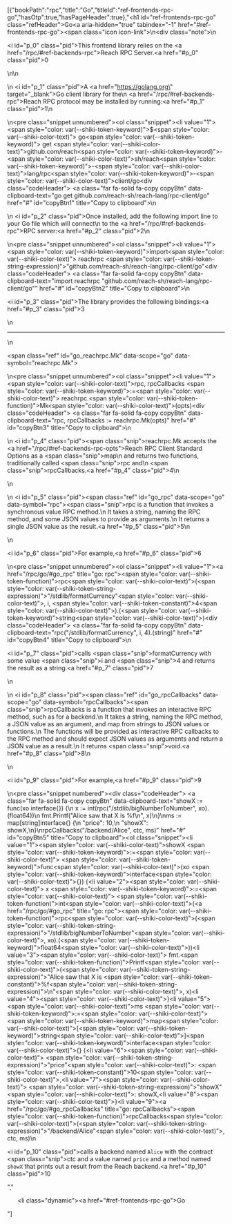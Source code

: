 [{"bookPath":"rpc","title":"Go","titleId":"ref-frontends-rpc-go","hasOtp":true,"hasPageHeader":true},"<h1 id=\"ref-frontends-rpc-go\" class=\"refHeader\">Go<a aria-hidden=\"true\" tabindex=\"-1\" href=\"#ref-frontends-rpc-go\"><span class=\"icon icon-link\"></span></a></h1>\n<div class=\"note\">\n  <p><i id=\"p_0\" class=\"pid\"></i>This frontend library relies on the <a href=\"/rpc/#ref-backends-rpc\">Reach RPC Server</a>.<a href=\"#p_0\" class=\"pid\">0</a></p>\n</div>\n<p>\n  <i id=\"p_1\" class=\"pid\"></i>A <a href=\"https://golang.org\" target=\"_blank\">Go</a> client library for the\n  <a href=\"/rpc/#ref-backends-rpc\">Reach RPC protocol</a> may be installed by running:<a href=\"#p_1\" class=\"pid\">1</a>\n</p>\n<pre class=\"snippet unnumbered\"><ol class=\"snippet\"><li value=\"1\"><span style=\"color: var(--shiki-token-keyword)\">$</span><span style=\"color: var(--shiki-color-text)\"> go</span><span style=\"color: var(--shiki-token-keyword)\"> get </span><span style=\"color: var(--shiki-color-text)\">github.com/reach</span><span style=\"color: var(--shiki-token-keyword)\">-</span><span style=\"color: var(--shiki-color-text)\">sh/reach</span><span style=\"color: var(--shiki-token-keyword)\">-</span><span style=\"color: var(--shiki-color-text)\">lang/rpc</span><span style=\"color: var(--shiki-token-keyword)\">-</span><span style=\"color: var(--shiki-color-text)\">client/go</span></li></ol><div class=\"codeHeader\">&nbsp;<a class=\"far fa-solid fa-copy copyBtn\" data-clipboard-text=\"go get github.com/reach-sh/reach-lang/rpc-client/go\" href=\"#\" id=\"copyBtn1\" title=\"Copy to clipboard\"></a></div></pre>\n<p>\n  <i id=\"p_2\" class=\"pid\"></i>Once installed, add the following import line to your Go file which will connect\n  to the <a href=\"/rpc/#ref-backends-rpc\">RPC server</a>:<a href=\"#p_2\" class=\"pid\">2</a>\n</p>\n<pre class=\"snippet unnumbered\"><ol class=\"snippet\"><li value=\"1\"><span style=\"color: var(--shiki-token-keyword)\">import</span><span style=\"color: var(--shiki-color-text)\"> reachrpc </span><span style=\"color: var(--shiki-token-string-expression)\">\"github.com/reach-sh/reach-lang/rpc-client/go\"</span></li></ol><div class=\"codeHeader\">&nbsp;<a class=\"far fa-solid fa-copy copyBtn\" data-clipboard-text=\"import reachrpc &quot;github.com/reach-sh/reach-lang/rpc-client/go&quot;\" href=\"#\" id=\"copyBtn2\" title=\"Copy to clipboard\"></a></div></pre>\n<p><i id=\"p_3\" class=\"pid\"></i>The library provides the following bindings:<a href=\"#p_3\" class=\"pid\">3</a></p>\n<hr>\n<p><span class=\"ref\" id=\"go_reachrpc.Mk\" data-scope=\"go\" data-symbol=\"reachrpc.Mk\"></span></p>\n<pre class=\"snippet unnumbered\"><ol class=\"snippet\"><li value=\"1\"><span style=\"color: var(--shiki-color-text)\">rpc, rpcCallbacks </span><span style=\"color: var(--shiki-token-keyword)\">:=</span><span style=\"color: var(--shiki-color-text)\"> reachrpc.</span><span style=\"color: var(--shiki-token-function)\">Mk</span><span style=\"color: var(--shiki-color-text)\">(opts)</span></li></ol><div class=\"codeHeader\">&nbsp;<a class=\"far fa-solid fa-copy copyBtn\" data-clipboard-text=\"rpc, rpcCallbacks := reachrpc.Mk(opts)\" href=\"#\" id=\"copyBtn3\" title=\"Copy to clipboard\"></a></div></pre>\n<p>\n  <i id=\"p_4\" class=\"pid\"></i><span class=\"snip\">reachrpc.Mk</span> accepts the <a href=\"/rpc/#ref-backends-rpc-opts\">Reach RPC Client Standard Options</a> as a <span class=\"snip\">map</span>\n  and returns two functions, traditionally called <span class=\"snip\">rpc</span> and\n  <span class=\"snip\">rpcCallbacks</span>.<a href=\"#p_4\" class=\"pid\">4</a>\n</p>\n<p>\n  <i id=\"p_5\" class=\"pid\"></i><span class=\"ref\" id=\"go_rpc\" data-scope=\"go\" data-symbol=\"rpc\"></span><span class=\"snip\">rpc</span> is a function that invokes a synchronous value RPC method.\n  It takes a string, naming the RPC method, and some JSON values to provide as arguments.\n  It returns a single JSON value as the result.<a href=\"#p_5\" class=\"pid\">5</a>\n</p>\n<p><i id=\"p_6\" class=\"pid\"></i>For example,<a href=\"#p_6\" class=\"pid\">6</a></p>\n<pre class=\"snippet unnumbered\"><ol class=\"snippet\"><li value=\"1\"><a href=\"/rpc/go/#go_rpc\" title=\"go: rpc\"><span style=\"color: var(--shiki-token-function)\">rpc</span></a><span style=\"color: var(--shiki-color-text)\">(</span><span style=\"color: var(--shiki-token-string-expression)\">\"/stdlib/formatCurrency\"</span><span style=\"color: var(--shiki-color-text)\">, i, </span><span style=\"color: var(--shiki-token-constant)\">4</span><span style=\"color: var(--shiki-color-text)\">).(</span><span style=\"color: var(--shiki-token-keyword)\">string</span><span style=\"color: var(--shiki-color-text)\">)</span></li></ol><div class=\"codeHeader\">&nbsp;<a class=\"far fa-solid fa-copy copyBtn\" data-clipboard-text=\"rpc(&quot;/stdlib/formatCurrency&quot;, i, 4).(string)\" href=\"#\" id=\"copyBtn4\" title=\"Copy to clipboard\"></a></div></pre>\n<p><i id=\"p_7\" class=\"pid\"></i>calls <span class=\"snip\">formatCurrency</span> with some value <span class=\"snip\">i</span> and <span class=\"snip\">4</span> and returns the result as a string.<a href=\"#p_7\" class=\"pid\">7</a></p>\n<p>\n  <i id=\"p_8\" class=\"pid\"></i><span class=\"ref\" id=\"go_rpcCallbacks\" data-scope=\"go\" data-symbol=\"rpcCallbacks\"></span><span class=\"snip\">rpcCallbacks</span> is a function that invokes an interactive RPC method, such as for a backend.\n  It takes a string, naming the RPC method, a JSON value as an argument, and map from strings to JSON values or functions.\n  The functions will be provided as interactive RPC callbacks to the RPC method and should expect JSON values as arguments and return a JSON value as a result.\n  It returns <span class=\"snip\">void</span>.<a href=\"#p_8\" class=\"pid\">8</a>\n</p>\n<p><i id=\"p_9\" class=\"pid\"></i>For example,<a href=\"#p_9\" class=\"pid\">9</a></p>\n<pre class=\"snippet numbered\"><div class=\"codeHeader\">&nbsp;<a class=\"far fa-solid fa-copy copyBtn\" data-clipboard-text=\"showX := func(xo interface{}) {\n  x := int(rpc(&quot;/stdlib/bigNumberToNumber&quot;, xo).(float64))\n  fmt.Printf(&quot;Alice saw that X is %f\\n&quot;, x)\n}\nms := map[string]interface{} {\n  &quot;price&quot;: 10,\n  &quot;showX&quot;: showX,\n}\nrpcCallbacks(&quot;/backend/Alice&quot;, ctc, ms)\" href=\"#\" id=\"copyBtn5\" title=\"Copy to clipboard\"></a></div><ol class=\"snippet\"><li value=\"1\"><span style=\"color: var(--shiki-color-text)\">showX </span><span style=\"color: var(--shiki-token-keyword)\">:=</span><span style=\"color: var(--shiki-color-text)\"> </span><span style=\"color: var(--shiki-token-keyword)\">func</span><span style=\"color: var(--shiki-color-text)\">(xo </span><span style=\"color: var(--shiki-token-keyword)\">interface</span><span style=\"color: var(--shiki-color-text)\">{}) {</span></li><li value=\"2\"><span style=\"color: var(--shiki-color-text)\">  x </span><span style=\"color: var(--shiki-token-keyword)\">:=</span><span style=\"color: var(--shiki-color-text)\"> </span><span style=\"color: var(--shiki-token-function)\">int</span><span style=\"color: var(--shiki-color-text)\">(</span><a href=\"/rpc/go/#go_rpc\" title=\"go: rpc\"><span style=\"color: var(--shiki-token-function)\">rpc</span></a><span style=\"color: var(--shiki-color-text)\">(</span><span style=\"color: var(--shiki-token-string-expression)\">\"/stdlib/bigNumberToNumber\"</span><span style=\"color: var(--shiki-color-text)\">, xo).(</span><span style=\"color: var(--shiki-token-keyword)\">float64</span><span style=\"color: var(--shiki-color-text)\">))</span></li><li value=\"3\"><span style=\"color: var(--shiki-color-text)\">  fmt.</span><span style=\"color: var(--shiki-token-function)\">Printf</span><span style=\"color: var(--shiki-color-text)\">(</span><span style=\"color: var(--shiki-token-string-expression)\">\"Alice saw that X is </span><span style=\"color: var(--shiki-token-constant)\">%f</span><span style=\"color: var(--shiki-token-string-expression)\">\\n\"</span><span style=\"color: var(--shiki-color-text)\">, x)</span></li><li value=\"4\"><span style=\"color: var(--shiki-color-text)\">}</span></li><li value=\"5\"><span style=\"color: var(--shiki-color-text)\">ms </span><span style=\"color: var(--shiki-token-keyword)\">:=</span><span style=\"color: var(--shiki-color-text)\"> </span><span style=\"color: var(--shiki-token-keyword)\">map</span><span style=\"color: var(--shiki-color-text)\">[</span><span style=\"color: var(--shiki-token-keyword)\">string</span><span style=\"color: var(--shiki-color-text)\">]</span><span style=\"color: var(--shiki-token-keyword)\">interface</span><span style=\"color: var(--shiki-color-text)\">{} {</span></li><li value=\"6\"><span style=\"color: var(--shiki-color-text)\">  </span><span style=\"color: var(--shiki-token-string-expression)\">\"price\"</span><span style=\"color: var(--shiki-color-text)\">: </span><span style=\"color: var(--shiki-token-constant)\">10</span><span style=\"color: var(--shiki-color-text)\">,</span></li><li value=\"7\"><span style=\"color: var(--shiki-color-text)\">  </span><span style=\"color: var(--shiki-token-string-expression)\">\"showX\"</span><span style=\"color: var(--shiki-color-text)\">: showX,</span></li><li value=\"8\"><span style=\"color: var(--shiki-color-text)\">}</span></li><li value=\"9\"><a href=\"/rpc/go/#go_rpcCallbacks\" title=\"go: rpcCallbacks\"><span style=\"color: var(--shiki-token-function)\">rpcCallbacks</span></a><span style=\"color: var(--shiki-color-text)\">(</span><span style=\"color: var(--shiki-token-string-expression)\">\"/backend/Alice\"</span><span style=\"color: var(--shiki-color-text)\">, ctc, ms)</span></li></ol></pre>\n<p><i id=\"p_10\" class=\"pid\"></i>calls a backend named <code>Alice</code> with the contract <span class=\"snip\">ctc</span> and a value named <code>price</code> and a method named <code>showX</code> that prints out a result from the Reach backend.<a href=\"#p_10\" class=\"pid\">10</a></p>","<ul><li class=\"dynamic\"><a href=\"#ref-frontends-rpc-go\">Go</a></li></ul>"]
